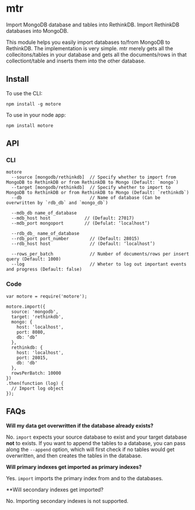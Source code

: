 # mtr

Import MongoDB database and tables into RethinkDB. Import RethinkDB databases into MongoDB.

This module helps you easily import databases to/from MongoDB to RethinkDB. The implementation is very simple. mtr merely gets all the collecitons/tables in your database and gets all the documents/rows in that collectiont/table and inserts them into the other database.

## Install

To use the CLI:
```
npm install -g motore
```

To use in your node app:
```
npm install motore
```

## API

### CLI

```
motore
  --source [mongodb/rethinkdb]  // Specify whether to import from MongoDB to RethinkDB or from RethinkDB to Mongo (Default: `mongo`)
  --target [mongodb/rethinkdb]  // Specify whether to import to MongoDB to RethinkDB or from RethinkDB to Mongo (Default: `rethinkdb`)
  --db                          // Name of database (Can be overwritten by `rdb_db` and `mongo_db`)

  --mdb_db name_of_database
  --mdb_host host             // (Default: 27017)
  --mdb_port mongoport        // (Defulat: ‘localhost’)

  --rdb_db_ name_of_database
  --rdb_port port_number        // (Default: 28015)
  --rdb_host host               // (Default: ‘localhost’)

  --rows_per_batch              // Number of documents/rows per insert query (Default: 1000)
  --log                         // Wheter to log out important events and progress (Default: false)
```

### Code

```
var motore = require('motore');

motore.import({
  source: 'mongodb',
  target: 'rethinkdb',
  mongo: {
    host: 'localhost',
    port: 8080,
    db: ‘db’
  },
  rethinkdb: {
    host: 'localhost',
    port: 28015,
    db: 'db'
  },
  rowsPerBatch: 10000
})
.then(function (log) {
  // Import log object
});
```

## FAQs

**Will my data get overwritten if the database already exists?**

No. `import` expects your source database to exist and your target database **not** to exists. If you want to append the tables to a database, you can pass along the `--append` option, which will first check if no tables would get overwritten, and then creates the tables in the database.

**Will primary indexes get imported as primary indexes?**

Yes. `import` imports the primary index from and to the databases.

**Will secondary indexes get imported?

No. Importing secondary indexes is not supported.

